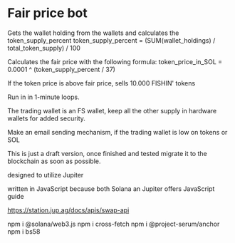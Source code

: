 # Fair price bot

Gets the wallet holding from the wallets and calculates the token_supply_percent
token_supply_percent = (SUM(wallet_holdings) / total_token_supply) / 100

Calculates the fair price with the following formula:
token_price_in_SOL = 0.0001 ^ (token_supply_percent / 37)

If the token price is above fair price, sells 10.000 FISHIN' tokens

Run in in 1-minute loops.

The trading wallet is an FS wallet, keep all the other supply in hardware wallets for added security.

Make an email sending mechanism, if the trading wallet is low on tokens or SOL

This is just a draft version, once finished and tested migrate it to the blockchain as soon as possible.

designed to utilize Jupiter

written in JavaScript because both Solana an Jupiter offers JavaScript guide

https://station.jup.ag/docs/apis/swap-api

npm i @solana/web3.js
npm i cross-fetch
npm i @project-serum/anchor
npm i bs58

